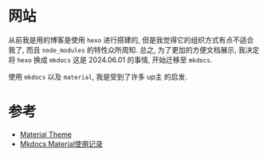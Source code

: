 # 网站

从前我是用的博客是使用 `hexo` 进行搭建的, 但是我觉得它的组织方式有点不适合我了, 而且 `node_modules` 的特性众所周知. 总之, 为了更加的方便文档展示, 我决定将 `hexo` 换成 `mkdocs`
这是 2024.06.01 的事情, 开始迁移至 `mkdocs`.

使用 `mkdocs` 以及 `material`, 我是受到了许多 up主 的启发.

# 参考

- [Material Theme](https://squidfunk.github.io/mkdocs-material/getting-started/)
- [Mkdocs Material使用记录](https://shafish.cn/blog/mkdocs/#__tabbed_10_2)

